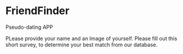 # FriendFinder
Pseudo-dating APP

PLease provide your name and an Image of yourself.
Please fill out this short survey, to determine your best match from our database.
